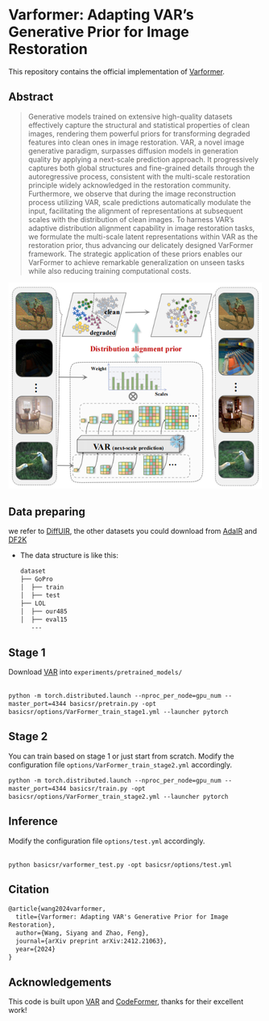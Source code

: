 # Varformer: Adapting VAR’s Generative Prior for Image Restoration

This repository contains the official implementation of [Varformer](https://arxiv.org/abs/2412.21063). 

## Abstract
>Generative models trained on extensive high-quality datasets effectively capture the structural and statistical properties of clean images, rendering them powerful priors for transforming degraded features into clean ones in image restoration. VAR, a novel image generative paradigm, surpasses diffusion models in generation quality by applying a next-scale prediction approach. It progressively captures both global structures and fine-grained details through the autoregressive process, consistent with the multi-scale restoration principle widely acknowledged in the restoration community. Furthermore, we observe that during the image reconstruction process utilizing VAR, scale predictions automatically modulate the input, facilitating the alignment of representations at subsequent scales with the distribution of clean images. To harness VAR’s adaptive distribution alignment capability in image restoration tasks, we formulate the multi-scale latent representations within VAR as the restoration prior, thus advancing our delicately designed VarFormer framework. The strategic application of these priors enables our VarFormer to achieve remarkable generalization on unseen tasks while also reducing training computational costs.

![Teaser](docs/fig1_4_00.png)

## Data preparing
we refer to  [DiffUIR](https://github.com/iSEE-Laboratory/DiffUIR), the other datasets you could download from [AdaIR](https://github.com/c-yn/AdaIR/blob/main/INSTALL.md) and [DF2K](https://github.com/XPixelGroup/BasicSR/blob/master/docs/DatasetPreparation.md)

- The data structure is like this:
  ```
  dataset
  ├── GoPro
  │  ├── train
  │  ├── test
  ├── LOL
  │  ├── our485
  │  ├── eval15
     ---
  ```

## Stage 1

Download  [VAR](https://github.com/FoundationVision/VAR) into `experiments/pretrained_models/`

```

python -m torch.distributed.launch --nproc_per_node=gpu_num --master_port=4344 basicsr/pretrain.py -opt basicsr/options/VarFormer_train_stage1.yml --launcher pytorch

```

## Stage 2

You can train based on stage 1 or just start from scratch. Modify the configuration file `options/VarFormer_train_stage2.yml` accordingly. 

```
python -m torch.distributed.launch --nproc_per_node=gpu_num --master_port=4344 basicsr/train.py -opt basicsr/options/VarFormer_train_stage2.yml --launcher pytorch

```

## Inference

Modify the configuration file `options/test.yml` accordingly.

```

python basicsr/varformer_test.py -opt basicsr/options/test.yml

```


## Citation

```
@article{wang2024varformer,
  title={Varformer: Adapting VAR's Generative Prior for Image Restoration},
  author={Wang, Siyang and Zhao, Feng},
  journal={arXiv preprint arXiv:2412.21063},
  year={2024}
}
```

## Acknowledgements

This code is built upon [VAR](https://github.com/FoundationVision/VAR) and [CodeFormer](https://github.com/sczhou/CodeFormer), thanks for their excellent work!